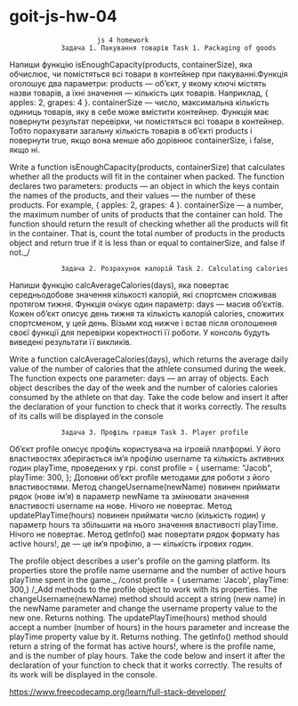 # goit-js-hw-04

                          js 4 homework
                 Задача 1. Пакування товарів Task 1. Packaging of goods

Напиши функцію isEnoughCapacity(products, containerSize), яка обчислює, чи
помістяться всі товари в контейнер при пакуванні.Функція оголошує два параметри:
products — об’єкт, у якому ключі містять назви товарів, а їхні значення —
кількість цих товарів. Наприклад, { apples: 2, grapes: 4 }. containerSize —
число, максимальна кількість одиниць товарів, яку в себе може вмістити
контейнер. Функція має повернути результат перевірки, чи помістяться всі товари
в контейнер. Тобто порахувати загальну кількість товарів в об’єкті products і
повернути true, якщо вона менше або дорівнює containerSize, і false, якщо ні.

Write a function isEnoughCapacity(products, containerSize) that calculates
whether all the products will fit in the container when packed. The function
declares two parameters: products — an object in which the keys contain the
names of the products, and their values ​​— the number of these products. For
example, { apples: 2, grapes: 4 }. containerSize — a number, the maximum number
of units of products that the container can hold. The function should return the
result of checking whether all the products will fit in the container. That is,
count the total number of products in the products object and return true if it
is less than or equal to containerSize, and false if not.\_/

                 Задача 2. Розрахунок калорій Task 2. Calculating calories

Напиши функцію calcAverageCalories(days), яка повертає середньодобове значення
кількості калорій, які спортсмен споживав протягом тижня. Функція очікує один
параметр: days — масив об’єктів. Кожен об’єкт описує день тижня та кількість
калорій calories, спожитих спортсменом, у цей день. Візьми код нижче і встав
після оголошення своєї функції для перевірки коректності її роботи. У консоль
будуть виведені результати її викликів.

Write a function calcAverageCalories(days), which returns the average daily
value of the number of calories that the athlete consumed during the week. The
function expects one parameter: days — an array of objects. Each object
describes the day of the week and the number of calories calories consumed by
the athlete on that day. Take the code below and insert it after the declaration
of your function to check that it works correctly. The results of its calls will
be displayed in the console

                 Задача 3. Профіль гравця Task 3. Player profile

Об’єкт profile описує профіль користувача на ігровій платформі. У його
властивостях зберігається ім’я профілю username та кількість активних годин
playTime, проведених у грі. const profile = { username: "Jacob", playTime: 300,
}; Доповни об’єкт profile методами для роботи з його властивостями. Метод
changeUsername(newName) повинен приймати рядок (нове ім’я) в параметр newName та
змінювати значення властивості username на нове. Нічого не повертає. Метод
updatePlayTime(hours) повинен приймати число (кількість годин) у параметр hours
та збільшити на нього значення властивості playTime. Нічого не повертає. Метод
getInfo() має повертати рядок формату <Username> has <amount> active hours!, де
<Username> — це ім’я профілю, а <amount> — кількість ігрових годин.

The profile object describes a user's profile on the gaming platform. Its
properties store the profile name username and the number of active hours
playTime spent in the game.\_ /const profile = { username: 'Jacob', playTime:
300,} /\_Add methods to the profile object to work with its properties. The
changeUsername(newName) method should accept a string (new name) in the newName
parameter and change the username property value to the new one. Returns
nothing. The updatePlayTime(hours) method should accept a number (number of
hours) in the hours parameter and increase the playTime property value by it.
Returns nothing. The getInfo() method should return a string of the format
<Username> has <amount> active hours!, where <Username> is the profile name, and
<amount> is the number of play hours. Take the code below and insert it after
the declaration of your function to check that it works correctly. The results
of its work will be displayed in the console.

https://www.freecodecamp.org/learn/full-stack-developer/
